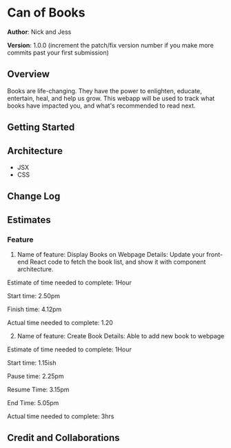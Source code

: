# Can of Books

**Author**: Nick and Jess

**Version**: 1.0.0 (increment the patch/fix version number if you make more commits past your first submission)

## Overview

<!-- Provide a high level overview of what this application is and why you are building it, beyond the fact that it's an assignment for this class. (i.e. What's your problem domain?) -->

Books are life-changing. They have the power to enlighten, educate, entertain, heal, and help us grow. This webapp will be used to track what books have impacted you, and what's recommended to read next.

## Getting Started

<!-- What are the steps that a user must take in order to build this app on their own machine and get it running? -->

## Architecture

<!-- Provide a detailed description of the application design. What technologies (languages, libraries, etc) you're using, and any other relevant design information. -->

- JSX
- CSS

## Change Log

<!-- Use this area to document the iterative changes made to your application as each feature is successfully implemented. Use time stamps. Here's an example:

01-01-2001 4:59pm - Application now has a fully-functional express server, with a GET route for the location resource. -->

## Estimates

<!-- See below -->

### Feature

1.  Name of feature: Display Books on Webpage
    Details: Update your front-end React code to fetch the book list, and show it with component architecture.

Estimate of time needed to complete: 1Hour

Start time: 2.50pm

Finish time: 4.12pm

Actual time needed to complete: 1.20

2.  Name of feature: Create Book
    Details: Able to add new book to webpage

Estimate of time needed to complete: 1Hour

Start time: 1.15ish

Pause time: 2.25pm

Resume Time: 3.15pm

End Time: 5.05pm

Actual time needed to complete: 3hrs

## Credit and Collaborations

<!-- Give credit (and a link) to other people or resources that helped you build this application. -->
